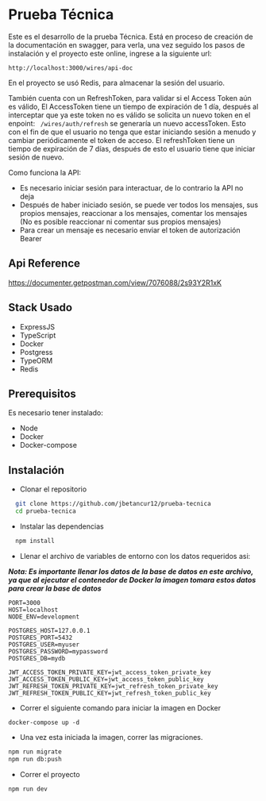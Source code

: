 
# Prueba Técnica

Este es el desarrollo de la prueba Técnica. Está en proceso de creación de la documentación en swagger, para verla, una vez seguido los pasos de instalación y el proyecto este online, ingrese a la siguiente url:

`http://localhost:3000/wires/api-doc`

En el proyecto se usó Redis, para almacenar la sesión del usuario.

También cuenta con un RefreshToken, para validar si el Access Token aún es válido, El AccessToken tiene un tiempo de expiración de 1 día, después al interceptar que ya este token no es válido se solicita un nuevo token en el enpoint: 
``` /wires/auth/refresh``` se generaría un nuevo accessToken. Esto con el fin de que el usuario no tenga que estar iniciando sesión a menudo y cambiar periódicamente el token de acceso. El refreshToken tiene un tiempo de expiración de 7 días, después de esto el usuario tiene que iniciar sesión de nuevo.


Como funciona la API:

- Es necesario iniciar sesión para interactuar, de lo contrario la API no deja
- Después de haber iniciado sesión, se puede ver todos los mensajes, sus propios mensajes, reaccionar a los mensajes, comentar los mensajes (No es posible reaccionar ni comentar sus propios mensajes)
- Para crear un mensaje es necesario enviar el token de autorización Bearer

## Api Reference

https://documenter.getpostman.com/view/7076088/2s93Y2R1xK

## Stack Usado

- ExpressJS
- TypeScript
- Docker
- Postgress
- TypeORM
- Redis

## Prerequisitos

Es necesario tener instalado:

- Node
- Docker
- Docker-compose

## Instalación

- Clonar el repositorio

```bash
  git clone https://github.com/jbetancur12/prueba-tecnica
  cd prueba-tecnica
```

- Instalar las dependencias

```bash
  npm install
```

- Llenar el archivo de variables de entorno con los datos requeridos asi:

**_Nota: Es importante llenar los datos de la base de datos en este archivo, ya que al ejecutar el contenedor de Docker la imagen tomara estos datos para crear la base de datos_**

```
PORT=3000
HOST=localhost
NODE_ENV=development

POSTGRES_HOST=127.0.0.1
POSTGRES_PORT=5432
POSTGRES_USER=myuser
POSTGRES_PASSWORD=mypassword
POSTGRES_DB=mydb

JWT_ACCESS_TOKEN_PRIVATE_KEY=jwt_access_token_private_key
JWT_ACCESS_TOKEN_PUBLIC_KEY=jwt_access_token_public_key
JWT_REFRESH_TOKEN_PRIVATE_KEY=jwt_refresh_token_private_key
JWT_REFRESH_TOKEN_PUBLIC_KEY=jwt_refresh_token_public_key
```

- Correr el siguiente comando para iniciar la imagen en Docker

`docker-compose up -d`

- Una vez esta iniciada la imagen, correr las migraciones.

```bash
npm run migrate
npm run db:push
```

- Correr el proyecto

```
npm run dev
```


